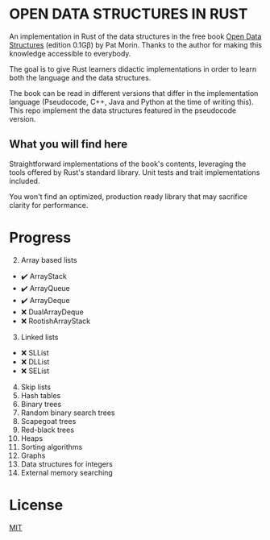 # OPEN DATA STRUCTURES IN RUST
An implementation in Rust of the data structures in the free book 
[Open Data Structures](https://www.opendatastructures.org/) (edition 0.1Gβ) by 
Pat Morin. Thanks to the author for making this knowledge accessible to 
everybody.

The goal is to give Rust learners didactic implementations in order to learn 
both the language and the data structures.

The book can be read in different versions that differ in the implementation 
language (Pseudocode, C++, Java and Python at the time of writing this). This 
repo implement the data structures featured in the pseudocode version.

## What you will find here
Straightforward implementations of the book's contents, leveraging 
the tools offered by Rust's standard library. Unit tests and trait 
implementations included.

You won't find an optimized, production ready library that may 
sacrifice clarity for performance.

# Progress
2. Array based lists
- ✔️ ArrayStack
- ✔️ ArrayQueue
- ✔️ ArrayDeque 
- ❌ DualArrayDeque
- ❌ RootishArrayStack
3. Linked lists
- ❌ SLList
- ❌ DLList
- ❌ SEList
4. Skip lists
5. Hash tables
6. Binary trees
7. Random binary search trees
8. Scapegoat trees
9. Red-black trees
10. Heaps
11. Sorting algorithms
12. Graphs
13. Data structures for integers
14. External memory searching

# License

[MIT](https://choosealicense.com/licenses/mit/)

